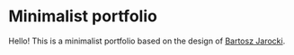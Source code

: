 # Minimalist portfolio

Hello! This is a minimalist portfolio based on the design of <a href="https://github.com/BartoszJarocki/cv" target="_blank">Bartosz Jarocki</a>.